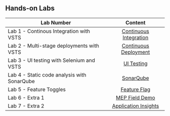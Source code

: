 ## Hands-on Labs

| Lab Number| Content |
| --------- |:--------------------------:|
| Lab 1 - Continous Integration with VSTS | [Continuous Integration](continuous-integration/README.md) |
| Lab 2 - Multi-stage deployments with VSTS | [Continuous Deployment](continuous-deployment/README.md) |
| Lab 3 - UI testing with Selenium and VSTS | [UI Testing](ui-testing/README.md) |
| Lab 4 - Static code analysis with SonarQube | [SonarQube](sonarqube/README.md) |
| Lab 5 - Feature Toggles | [Feature Flag](feature-flag/README.md) |
| Lab 6 - Extra 1 | [MEP Field Demo](mepfielddemo/README.md) |
| Lab 7 - Extra 2 | [Application Insights](applicationinsights/README.md) |
